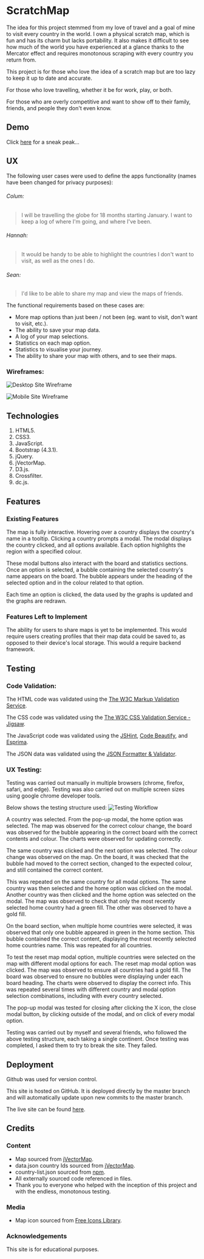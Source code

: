 # ScratchMap

The idea for this project stemmed from my love of travel and a goal of mine to visit every country in the world.
I own a physical scratch map, which is fun and has its charm but lacks portability.
It also makes it difficult to see how much of the world you have experienced at a glance thanks to the Mercator effect and requires monotonous scraping with every country you return from.

This project is for those who love the idea of a scratch map but are too lazy to keep it up to date and accurate.

For those who love travelling, whether it be for work, play, or both.

For those who are overly competitive and want to show off to their family, friends, and people they don't even know.

## Demo

Click [here](https://olan1.github.io/ScratchMap/) for a sneak peak...

## UX

The following user cases were used to define the apps functionality (names have been changed for privacy purposes):
 
###### Colum:
> I will be travelling the globe for 18 months starting January. I want to keep a log of where I'm going, and where I've been.

###### Hannah:
> It would be handy to be able to highlight the countries I don't want to visit, as well as the ones I do.

###### Sean:
> I'd like to be able to share my map and view the maps of friends.

The functional requirements based on these cases are:
- More map options than just been / not been (eg. want to visit, don't want to visit, etc.).
- The ability to save your map data.
- A log of your map selections.
- Statistics on each map option.
- Statistics to visualise your journey.
- The ability to share your map with others, and to see their maps.

### Wireframes:
![Desktop Site Wireframe](https://raw.githubusercontent.com/Olan1/ScratchMap/master/assets/wireframes/home.html%20(desktop).png)

![Mobile Site Wireframe](https://raw.githubusercontent.com/Olan1/ScratchMap/master/assets/wireframes/home.html%20(Mobile).png)

## Technologies
1. HTML5.
2. CSS3.
3. JavaScript.
4. Bootstrap (4.3.1).
5. jQuery.
6. jVectorMap.
7. D3.js.
8. Crossfilter.
9. dc.js.

## Features

### Existing Features
The map is fully interactive. Hovering over a country displays the country's name in a tooltip. Clicking a country prompts a modal. The modal displays the country clicked, and all options available. Each option highlights the region with a specified colour.

These modal buttons also interact with the board and statistics sections. Once an option is selected, a bubble containing the selected country's name appears on the board. The bubble appears under the heading of the selected option and in the colour related to that option.

Each time an option is clicked, the data used by the graphs is updated and the graphs are redrawn.

### Features Left to Implement
The ability for users to share maps is yet to be implemented. This would require users creating profiles that their map data could be saved to, as opposed to their device's local storage. This would a require backend framework.

## Testing
### Code Validation:
The HTML code was validated using the [The W3C Markup Validation Service](https://validator.w3.org/).

The CSS code was validated using the [The W3C CSS Validation Service - Jigsaw](https://jigsaw.w3.org/css-validator/).

The JavaScript code was validated using the [JSHint](https://jshint.com/), [Code Beautify](https://codebeautify.org/jsvalidate), and [Esprima](https://esprima.org/demo/validate.html).

The JSON data was validated using the [JSON Formatter & Validator](https://jsonformatter.curiousconcept.com/).

### UX Testing:
Testing was carried out manually in multiple browsers (chrome, firefox, safari, and edge). Testing was also carried out on multiple screen sizes using google chrome developer tools.

Below shows the testing structure used:
![Testing Workflow](https://raw.githubusercontent.com/Olan1/ScratchMap/master/assets/wireframes/testflow.png)

A country was selected. From the pop-up modal, the home option was selected. The map was observed for the correct colour change, the board was observed for the bubble appearing in the correct board with the correct contents and colour. The charts were observed for updating correctly.

The same country was clicked and the next option was selected. The colour change was observed on the map. On the board, it was checked that the bubble had moved to the correct section, changed to the expected colour, and still contained the correct content.

This was repeated on the same country for all modal options. The same country was then selected and the home option was clicked on the modal. Another country was then clicked and the home option was selected on the modal. The map was observed to check that only the most recently selected home country had a green fill. The other was observed to have a gold fill.

On the board section, when multiple home countries were selected, it was observed that only one bubble appeared in green in the home section. This bubble contained the correct content, displaying the most recently selected home countries name.
This was repeated for all countries.

To test the reset map modal option, multiple countries were selected on the map with different modal options for each. The reset map modal option was clicked. The map was observed to ensure all countries had a gold fill. The board was observed to ensure no bubbles were displaying under each board heading. The charts were observed to display the correct info. This was repeated several times with different country and modal option selection combinations, including with every country selected.

The pop-up modal was tested for closing after clicking the X icon, the close modal button, by clicking outside of the modal, and on click of every modal option.

Testing was carried out by myself and several friends, who followed the above testing structure, each taking a single continent. Once testing was completed, I asked them to try to break the site. They failed.

## Deployment
Github was used for version control.

This site is hosted on GitHub. It is deployed directly by the master branch and will automatically update upon new commits to the master branch.

The live site can be found [here](https://olan1.github.io/ScratchMap/).

## Credits

### Content
- Map sourced from [jVectorMap](http://jvectormap.com/).
- data.json country Ids sourced from [jVectorMap](http://jvectormap.com/).
- country-list.json sourced from [npm](https://www.npmjs.com/package/country-list).
- All externally sourced code referenced in files.
- Thank you to everyone who helped with the inception of this project and with the endless, monotonous testing.

### Media

- Map icon sourced from [Free Icons Library](https://icon-library.net/icon/png-map-icon-0.html).

### Acknowledgements

This site is for educational purposes.
